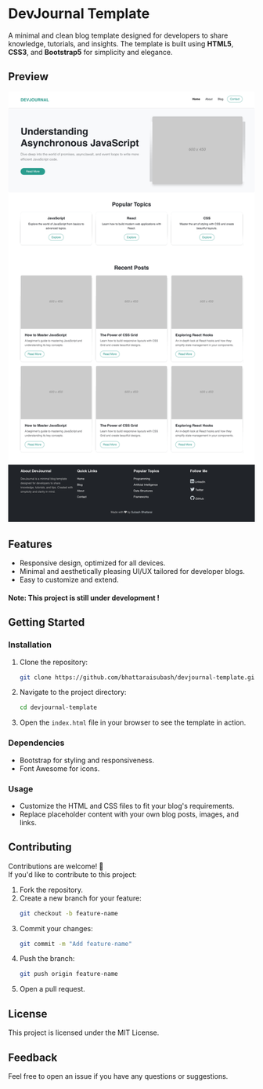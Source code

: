 # DevJournal Template  
A minimal and clean blog template designed for developers to share knowledge, tutorials, and insights. The template is built using **HTML5**, **CSS3**, and **Bootstrap5** for simplicity and elegance.  

## Preview
![Screenshot Preview](screenshot.jpg)

## Features  
- Responsive design, optimized for all devices.  
- Minimal and aesthetically pleasing UI/UX tailored for developer blogs.  
- Easy to customize and extend.

#### Note: This project is still under development !

## Getting Started  

### Installation  
1. Clone the repository:  
    ```bash
    git clone https://github.com/bhattaraisubash/devjournal-template.git
    ```
2. Navigate to the project directory:  
    ```bash
    cd devjournal-template
    ```
3. Open the `index.html` file in your browser to see the template in action.

### Dependencies  
- Bootstrap for styling and responsiveness.  
- Font Awesome for icons.

### Usage  
- Customize the HTML and CSS files to fit your blog's requirements.  
- Replace placeholder content with your own blog posts, images, and links.

## Contributing  
Contributions are welcome! 🎉  
If you'd like to contribute to this project:  
1. Fork the repository.  
2. Create a new branch for your feature:  
    ```bash
    git checkout -b feature-name
    ```
3. Commit your changes:  
    ```bash
    git commit -m "Add feature-name"
    ```
4. Push the branch:  
    ```bash
    git push origin feature-name
    ```
5. Open a pull request.

## License  
This project is licensed under the MIT License.

## Feedback  
Feel free to open an issue if you have any questions or suggestions.
